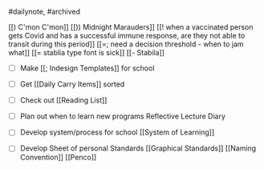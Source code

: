 #dailynote, #archived 

[[) C'mon C'mon]]
[[)) Midnight Marauders]]
[[! when a vaccinated person gets Covid and has a successful immune response, are they not able to transit during this period]]
[[=; need a decision threshold - when to jam what]]
[[= stablia type font is sick]]  [[- Stabila]]
- [ ] Make [[; Indesign Templates]]  for school 
- [ ] Get [[Daily Carry Items]] sorted
- [ ] Check out [[Reading List]]
- [ ] Plan out when to learn new programs
Reflective Lecture Diary 
- [ ] Develop system/process for school [[System of Learning]]
- [ ] Develop Sheet of personal Standards [[Graphical Standards]]
[[Naming Convention]]
[[Penco]]

